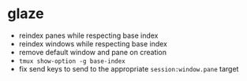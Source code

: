 # glaze

- reindex panes while respecting base index
- reindex windows while respecting base index
- remove default window and pane on creation
- `tmux show-option -g base-index`
- fix send keys to send to the appropriate `session:window.pane` target